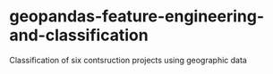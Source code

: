 # geopandas-feature-engineering-and-classification
Classification of six contsruction projects using geographic data
